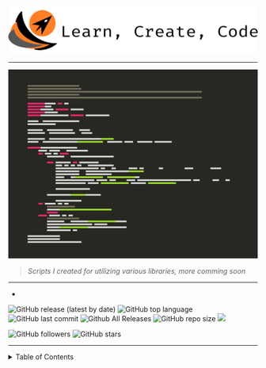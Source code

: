 <img title="" src="img/anap_logo.png" alt="" width="743" data-align="inline">

----

![](img/anap2.png)

> *Scripts I created for utilizing various libraries, more comming soon*

----
-

![GitHub release (latest by date)](https://img.shields.io/github/v/release/willgrant22/Python-3-Greatest-Hits?color=683BB9)
![GitHub top language](https://img.shields.io/github/languages/top/willgrant22/Python-3-Greatest-Hits)
![GitHub last commit](https://img.shields.io/github/last-commit/willgrant22/Python-3-Greatest-Hits)
![Github All Releases](https://img.shields.io/github/downloads/willgrant22/Python-3-Greatest-Hits/total.svg)
![GitHub repo size](https://img.shields.io/github/repo-size/willgrant22/Python-3-Greatest-Hits?color=E19124)
![](https://komarev.com/ghpvc/?username=willgrant22&color=ff69b4&label=Views)

![GitHub followers](https://img.shields.io/github/followers/willgrant22?style=social)
![GitHub stars](https://img.shields.io/github/stars/willgrant22/Python-3-Greatest-Hits?style=social)

----

<details>
<summary>Table of Contents</summary>

----

# <img title="" src=".img/python-5.png" alt="" width="50" data-align="inline"> <sup>Table of Contents</sup>

- [Barcode](https://github.com/willgrant22/Functional_Python/tree/master/Barcode)

- [C With Python](https://github.com/willgrant22/Functional_Python/tree/master/C%20With%20Python)
  - [C Python](https://github.com/willgrant22/Python-3-Greatest-Hits/tree/master/C%20With%20Python/C%20Python)
  - [C++ Python](https://github.com/willgrant22/Python-3-Greatest-Hits/tree/master/C%20With%20Python/C%2B%2B%20Python)
  - [Cython](https://github.com/willgrant22/Python-3-Greatest-Hits/tree/master/C%20With%20Python/Cython)
  - [Shared Lib](https://github.com/willgrant22/Python-3-Greatest-Hits/tree/master/C%20With%20Python/Shared%20Lib)
  
- [Data Structures](https://github.com/willgrant22/Python-3-Greatest-Hits/tree/master/Data%20Structures)
  - [Class Decorators](https://github.com/willgrant22/Python-3-Greatest-Hits/tree/master/Data%20Structures/Decorators)
  
- [Database](https://github.com/willgrant22/Functional_Python/tree/master/Database)
  - [MySQL](https://github.com/willgrant22/Python-3-Greatest-Hits/tree/master/Database/MySQL)
  - [SQLite](https://github.com/willgrant22/Python-3-Greatest-Hits/tree/master/Database/Sqlite)
- [Emoji](https://github.com/willgrant22/Python-3-Greatest-Hits/tree/master/Emoji)
  
- [Encryption](https://github.com/willgrant22/Functional_Python/tree/master/Encryption)

- [File Operations](https://github.com/willgrant22/Functional_Python/tree/master/File%20Operations)  
  - [CSV](https://github.com/willgrant22/Python-3-Greatest-Hits/tree/master/File%20Operations/CSV)
  - [Dev](https://github.com/willgrant22/Python-3-Greatest-Hits/tree/master/File%20Operations/Dev)
  - [Docx](https://github.com/willgrant22/Python-3-Greatest-Hits/tree/master/File%20Operations/Docx)
  - [Excel](https://github.com/willgrant22/Python-3-Greatest-Hits/tree/master/File%20Operations/Excel)
  - [IO](https://github.com/willgrant22/Python-3-Greatest-Hits/tree/master/File%20Operations/IO)
  - [Json](https://github.com/willgrant22/Python-3-Greatest-Hits/tree/master/File%20Operations/Json)
  - [Yaml](https://github.com/willgrant22/Python-3-Greatest-Hits/tree/master/File%20Operations/Yaml)
  - [Zip](https://github.com/willgrant22/Python-3-Greatest-Hits/tree/master/File%20Operations/ZIP)
- [Functions](https://github.com/willgrant22/Python-3-Greatest-Hits/tree/master/Functions)

- [GUI](https://github.com/willgrant22/Functional_Python/tree/master/GUI)
  - [GTK](https://github.com/willgrant22/Python-3-Greatest-Hits/tree/master/GUI/Gtk)
  - [PyCario](https://github.com/willgrant22/Python-3-Greatest-Hits/tree/master/GUI/PyCario)
  - [TKinter](https://github.com/willgrant22/Python-3-Greatest-Hits/tree/master/GUI/Tkinter)
  - [WXPython](https://github.com/willgrant22/Python-3-Greatest-Hits/tree/master/GUI/wxpython)

- [Image Manipulation](https://github.com/willgrant22/Functional_Python/tree/master/Image%20Manipulation)
  - [OpenCV](https://github.com/willgrant22/Python-3-Greatest-Hits/tree/master/Image%20Manipulation/OpenCV)
  - [PIL](https://github.com/willgrant22/Python-3-Greatest-Hits/tree/master/Image%20Manipulation/PIL)
  - [Wand](https://github.com/willgrant22/Python-3-Greatest-Hits/tree/master/Image%20Manipulation/Wand)

- [Networking](https://github.com/willgrant22/Python-3-Greatest-Hits/tree/master/Networking)
  - [Proxies](https://github.com/willgrant22/Python-3-Greatest-Hits/tree/master/Networking/Proxies)

- [PyArduino](https://github.com/willgrant22/Functional_Python/tree/master/PyArduino)
- [Regular Expressions](https://github.com/willgrant22/Python-3-Greatest-Hits/tree/master/Regular%20Expressions)

- [Socket Programming](https://github.com/willgrant22/Functional_Python/tree/master/Socket%20Programming)

- [System](https://github.com/willgrant22/Functional_Python/tree/master/System)

- [Terminal](https://github.com/willgrant22/Functional_Python/tree/master/Terminal)
  - [Click](https://github.com/willgrant22/Python-3-Greatest-Hits/tree/master/Terminal/Click)
  - [Paramiko](https://github.com/willgrant22/Python-3-Greatest-Hits/tree/master/Terminal/Paramiko)
  - [Pretty Table](https://github.com/willgrant22/Python-3-Greatest-Hits/tree/master/Terminal/Pretty%20Table)
  - [Prompt Toolkit](https://github.com/willgrant22/Python-3-Greatest-Hits/tree/master/Terminal/Prompt%20Toolkit)
  - [Rich](https://github.com/willgrant22/Python-3-Greatest-Hits/tree/master/Terminal/Rich)
  - [Shell](https://github.com/willgrant22/Python-3-Greatest-Hits/tree/master/Terminal/Shell)

- [Threading](https://github.com/willgrant22/Functional_Python/tree/master/Threading)

- [Twilio](https://github.com/willgrant22/Functional_Python/tree/master/Twilio)

- [Vars](https://github.com/willgrant22/Functional_Python/tree/master/Vars)
  - [Formatting](https://github.com/willgrant22/Python-3-Greatest-Hits/tree/master/Vars/Formatting)
  - [Lists, Dictionaries and Arrays](https://github.com/willgrant22/Python-3-Greatest-Hits/tree/master/Vars/Lists%2C%20Dictionaries%20and%20Arrays)
  - [Matplotlib](https://github.com/willgrant22/Python-3-Greatest-Hits/tree/master/Vars/Matplotlib)
  - [Numpy](https://github.com/willgrant22/Python-3-Greatest-Hits/tree/master/Vars/Numpy)
  - [Pandas](https://github.com/willgrant22/Python-3-Greatest-Hits/tree/master/Vars/Pandas)
  - [Random](https://github.com/willgrant22/Python-3-Greatest-Hits/tree/master/Vars/Random)
  - [Strings](https://github.com/willgrant22/Python-3-Greatest-Hits/tree/master/Vars/Strings)
  - [Walrus](https://github.com/willgrant22/Python-3-Greatest-Hits/tree/master/Vars/Walrus)

- [Web](https://github.com/willgrant22/Functional_Python/tree/master/Web)
  - [AWS](https://github.com/willgrant22/Python-3-Greatest-Hits/tree/master/Web/AWS)
  - [Flask](https://github.com/willgrant22/Python-3-Greatest-Hits/tree/master/Web/Flask)
  - [Selenium](https://github.com/willgrant22/Python-3-Greatest-Hits/tree/master/Web/Selenium)
  - [Vultr](https://github.com/willgrant22/Python-3-Greatest-Hits/tree/master/Web/Vultr)
  - [Wikipedia](https://github.com/willgrant22/Python-3-Greatest-Hits/tree/master/Web/Wikipedia)
  
  </details>
